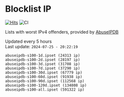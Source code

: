 # Blocklist IP

[![Hits](https://hits.seeyoufarm.com/api/count/incr/badge.svg?url=https%3A%2F%2Fgithub.com%2Fborestad%2Fblocklist-ip%2F&count_bg=%2379C83D&title_bg=%23555555&icon=&icon_color=%23E7E7E7&title=hits&edge_flat=false)](https://hits.seeyoufarm.com)  ![CI](https://img.shields.io/github/workflow/status/borestad/blocklist-ip/CI?style=flat-square)

Lists with worst IPv4 offenders, provided by [AbuseIPDB](https://www.abuseipdb.com/)

<!-- FOOTER-PLACEHOLDER -->
Updated every 5 hours<br>
Last update: `2024-07-25 - 20:22:19`
```
abuseipdb-s100-1d.ipset (24313 ip)
abuseipdb-s100-2d.ipset (28197 ip)
abuseipdb-s100-3d.ipset (31708 ip)
abuseipdb-s100-7d.ipset (37290 ip)
abuseipdb-s100-30d.ipset (67779 ip)
abuseipdb-s100-60d.ipset (91938 ip)
abuseipdb-s100-90d.ipset (112568 ip)
abuseipdb-s100-120d.ipset (134808 ip)
abuseipdb-s100-all.ipset (591322 ip)
```
